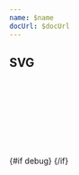```yaml
---
name: $name
docUrl: $docUrl
---
```


<script lang="ts">
	import { spring } from 'svelte/motion';
	import { cubicOut } from 'svelte/easing';
	import { geoOrthographic, geoCentroid } from 'd3-geo';
	import { index } from 'd3-array';
	import { feature } from 'topojson-client';

	import { mdiChevronLeft, mdiChevronRight } from '@mdi/js';
	import { Button, Field, ToggleGroup, ToggleOption, Switch, scrollIntoView } from 'svelte-ux'
	import { cls } from 'svelte-ux/utils/styles';
	import { createPropertySortFunc, createSortFunc } from 'svelte-ux/utils/sort';

	import GeoDebug from '$lib/docs/GeoDebug.svelte';
	import Preview from '$lib/docs/Preview.svelte';
	import Chart, { Canvas, Svg } from '$lib/components/Chart.svelte';
	import GeoPath from '$lib/components/GeoPath.svelte';
	import Graticule from '$lib/components/Graticule.svelte';
	import Tooltip from '$lib/components/Tooltip.svelte';
	import TooltipItem from '$lib/components/TooltipItem.svelte';
	import Zoom from '$lib/components/Zoom.svelte';
	
	export let data;

	const countries = feature(data.geojson, data.geojson.objects.countries);

	let scale = 0;
	let yaw = 0;
	let pitch = 0;
	let roll = 0;
	let sensitivity = 75;

	let zoom;
	let scrollMode = 'scale';
	let debug = false;
</script>

## SVG

<div class="grid grid-cols-[auto,1fr] gap-2 my-2">
	<Field label="Debug" let:id>
		<Switch bind:checked={debug} {id} />
	</Field>
</div>

<Preview>
	<div class="h-[600px] overflow-hidden">
		<Chart
			geo={{
				projection: geoOrthographic,
				_fitGeojson: countries,
				rotate: {
					yaw,
					pitch,
					roll
				},
				_scale: scale,
				translate: [480, 300]
			}}
			let:projection
		>
			{#if debug}
				<GeoDebug class="absolute top-0 left-0 z-10" />
			{/if}
			<Svg>
				<Zoom
					mode="manual"
					_initialScale={projection.scale()}
					_initialTranslate={{ x: projection.translate()[0], y: projection.translate()[1] }}
					bind:this={zoom}
					scroll="scale"
					tweened={{ duration: 800, easing: cubicOut }}
					let:zoomTo
					let:reset={resetZoom}
					on:zoom={(e) => {
						//scale = e.detail.scale;
						const scale = 250;
						yaw = e.detail.translate.x * (sensitivity / scale);
						pitch = -e.detail.translate.y * (sensitivity / scale)
					}}
				>
					<GeoPath geojson={{ type: 'Sphere' }} class="fill-blue-300" on:click={() => yaw += 1} />
					<Graticule class="stroke-black/20 fill-none pointer-events-none" />
					{#each countries.features as country}
						<GeoPath geojson={country} class="fill-white pointer-events-none" />
					{/each}
				</Zoom>
			</Svg>
		</Chart>
	</div>
</Preview>
